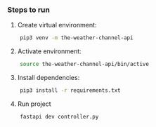 ### Steps to run

1. Create virtual environment:
```bash
    pip3 venv -m the-weather-channel-api
```
2. Activate environment:
```bash
    source the-weather-channel-api/bin/active
```
3. Install dependencies:
```bash
    pip3 install -r requirements.txt
```
4. Run project
```bash
    fastapi dev controller.py 
```
